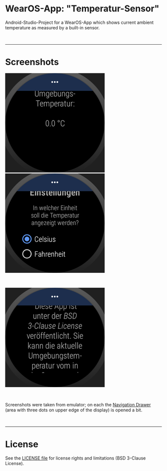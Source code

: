# WearOS-App: "Temperatur-Sensor" #

Android-Studio-Project for a WearOS-App which shows current ambient temperature as measured by a built-in sensor.
 
<br>

----

# Screenshots #

![Screenshot from main screen](screenshot_1.png)  ![Screenshot from settings screen](screenshot_2.png)

<br>

![Screenshot from about screen](screenshot_3.png)

<br>

Screenshots were taken from emulator; on each the [Navigation Drawer](https://designguidelines.withgoogle.com/wearos/components/navigation-drawer.html) (area with three dots on upper edge of the display) is opened a bit.

<br>

----

# License #

See the [LICENSE file](LICENSE.md) for license rights and limitations (BSD 3-Clause License).
